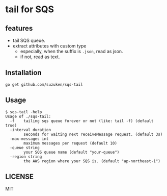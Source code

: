# tail for SQS

## features

* tail SQS queue.
* extract attributes with custom type
  * especially, when the suffix is `.json`, read as json.
  * if not, read as text.

## Installation

	go get github.com/suzuken/sqs-tail

## Usage

```
$ sqs-tail -help
Usage of ./sqs-tail:
  -f    tailing sqs queue forever or not (like: tail -f) (default true)
  -interval duration
        seconds for waiting next receiveMessage request. (default 3s)
  -max-messages int
        maximum messages per request (default 10)
  -queue string
        your SQS queue name (default "your-queue")
  -region string
        the AWS region where your SQS is. (default "ap-northeast-1")

```

## LICENSE

MIT
